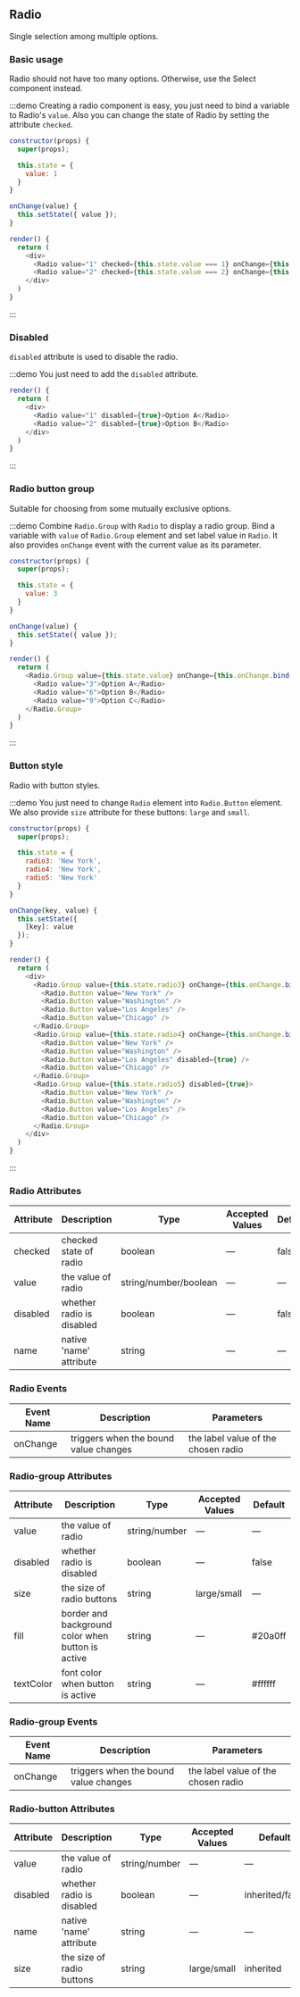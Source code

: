 ## Radio

Single selection among multiple options.

### Basic usage

Radio should not have too many options. Otherwise, use the Select component instead.

:::demo Creating a radio component is easy, you just need to bind a variable to Radio's `value`. Also you can change the state of Radio by setting the attribute `checked`.
```js
constructor(props) {
  super(props);

  this.state = {
    value: 1
  }
}

onChange(value) {
  this.setState({ value });
}

render() {
  return (
    <div>
      <Radio value="1" checked={this.state.value === 1} onChange={this.onChange.bind(this)}>Option A</Radio>
      <Radio value="2" checked={this.state.value === 2} onChange={this.onChange.bind(this)}>Option B</Radio>
    </div>
  )
}
```
:::

### Disabled

`disabled` attribute is used to disable the radio.

:::demo You just need to add the `disabled` attribute.
```js
render() {
  return (
    <div>
      <Radio value="1" disabled={true}>Option A</Radio>
      <Radio value="2" disabled={true}>Option B</Radio>
    </div>
  )
}
```
:::

### Radio button group

Suitable for choosing from some mutually exclusive options.

:::demo Combine `Radio.Group` with `Radio` to display a radio group. Bind a variable with `value` of `Radio.Group` element and set label value in `Radio`. It also provides `onChange` event with the current value as its parameter.

```js
constructor(props) {
  super(props);

  this.state = {
    value: 3
  }
}

onChange(value) {
  this.setState({ value });
}

render() {
  return (
    <Radio.Group value={this.state.value} onChange={this.onChange.bind(this)}>
      <Radio value="3">Option A</Radio>
      <Radio value="6">Option B</Radio>
      <Radio value="9">Option C</Radio>
    </Radio.Group>
  )
}
```
:::

### Button style

Radio with button styles.

:::demo You just need to change `Radio` element into `Radio.Button` element. We also provide `size` attribute for these buttons: `large` and `small`.
```js
constructor(props) {
  super(props);

  this.state = {
    radio3: 'New York',
    radio4: 'New York',
    radio5: 'New York'
  }
}

onChange(key, value) {
  this.setState({
    [key]: value
  });
}

render() {
  return (
    <div>
      <Radio.Group value={this.state.radio3} onChange={this.onChange.bind(this, 'radio3')}>
        <Radio.Button value="New York" />
        <Radio.Button value="Washington" />
        <Radio.Button value="Los Angeles" />
        <Radio.Button value="Chicago" />
      </Radio.Group>
      <Radio.Group value={this.state.radio4} onChange={this.onChange.bind(this, 'radio4')}>
        <Radio.Button value="New York" />
        <Radio.Button value="Washington" />
        <Radio.Button value="Los Angeles" disabled={true} />
        <Radio.Button value="Chicago" />
      </Radio.Group>
      <Radio.Group value={this.state.radio5} disabled={true}>
        <Radio.Button value="New York" />
        <Radio.Button value="Washington" />
        <Radio.Button value="Los Angeles" />
        <Radio.Button value="Chicago" />
      </Radio.Group>
    </div>
  )
}
```
:::

### Radio Attributes

 Attribute      | Description          | Type      | Accepted Values       | Default
---- | ---- | ---- | ---- | ----
checked | checked state of radio | boolean | — | false
value | the value of radio | string/number/boolean | — | —
disabled | whether radio is disabled | boolean | — | false
name | native 'name' attribute | string    |      —        |     —

### Radio Events

| Event Name | Description | Parameters |
--- | --- | ---
onChange | triggers when the bound value changes | the label value of the chosen radio | value

### Radio-group Attributes

 Attribute      | Description          | Type      | Accepted Values       | Default
---- | ---- | ---- | ---- | ----
value | the value of radio | string/number | — | —
disabled | whether radio is disabled | boolean | — | false
size | the size of radio buttons | string | large/small | —
fill  | border and background color when button is active | string   | — | #20a0ff   |
textColor | font color when button is active | string   | — | #ffffff   |

### Radio-group Events

| Event Name | Description | Parameters |
--- | --- | ---
onChange | triggers when the bound value changes | the label value of the chosen radio

### Radio-button Attributes

 Attribute      | Description          | Type      | Accepted Values       | Default
---- | ---- | ---- | ---- | ----
value | the value of radio | string/number | — | —
disabled | whether radio is disabled | boolean | — | inherited/false
name | native 'name' attribute | string | — | —
size | the size of radio buttons | string | large/small | inherited
